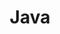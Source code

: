 ---
title: Java
description: A description of this category
image: "cover.svg"

# Badge style
style:
    background: "#4E7896"
    color: "#fff"
---